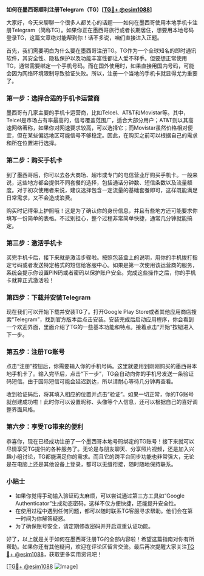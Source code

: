 **如何在墨西哥顺利注册Telegram（TG）[[TG💪+ @esim1088](https://t.me/s/esim1088)]**

大家好，今天来聊聊一个很多人都关心的话题——如何在墨西哥使用本地手机卡注册Telegram（简称TG）。如果你正在墨西哥旅行或者长期居住，想要用本地号码登录TG，这篇文章绝对能帮到你！话不多说，咱们直接进入正题。

首先，我们需要明白为什么要在墨西哥注册TG。TG作为一个全球知名的即时通讯软件，其安全性、隐私保护以及功能丰富性都让人爱不释手。但要想正常使用TG，通常需要绑定一个手机号码。而在国外使用时，如果直接用国内号码，可能会因为网络环境限制导致验证失败。所以，注册一个当地的手机卡就显得尤为重要了。

### **第一步：选择合适的手机卡运营商**
墨西哥有几家主要的手机卡运营商，比如Telcel、AT&T和Movistar等。其中，Telcel是市场占有率最高的，信号覆盖范围广，适合大部分用户；AT&T则以其高速网络著称，如果你对网速要求较高，可以选择它；而Movistar虽然价格相对便宜，但在某些偏远地区可能信号不够稳定。因此，在购买之前可以根据自己的需求和所在位置进行选择。

### **第二步：购买手机卡**
到了墨西哥后，你可以去各大商场、超市或专门的电信营业厅购买手机卡。一般来说，这些地方都会提供不同套餐的选择，包括通话分钟数、短信条数以及流量额度。对于初次使用者来说，建议选择包含一定流量的基础套餐即可，这样既能满足日常需求，又不会造成浪费。

购买时记得带上护照哦！这是为了确认你的身份信息，并且有些地方还可能要求你填写一份简单的表格。不过别担心，整个过程非常简单快捷，通常几分钟就能搞定。

### **第三步：激活手机卡**
买完手机卡后，接下来就是激活步骤啦。按照包装盒上的说明，用你的手机拨打指定号码或者发送特定格式的短信给客服中心。如果是第一次使用该运营商的服务，系统会提示你设置PIN码或者密码以保护账户安全。完成这些操作之后，你的手机卡就算正式激活啦！

### **第四步：下载并安装Telegram**
现在我们可以开始下载并安装TG了。打开Google Play Store或者其他应用商店搜索“Telegram”，找到官方版本后点击安装。安装完成后启动应用程序，你会看到一个欢迎界面，里面介绍了TG的一些基本功能和特点。接着点击“开始”按钮进入下一步。

### **第五步：注册TG账号**
点击“注册”按钮后，你需要输入你的手机号码。这里就要用到刚刚购买的墨西哥本地手机卡了。输入完毕后，点击“下一步”，TG会自动向你的手机号发送一条验证码短信。由于国际短信可能会延迟到达，所以请耐心等待几分钟再查看。

收到验证码后，将其填入相应的位置并点击“验证”。如果一切正常，你的TG账号就创建成功啦！此时你可以设置昵称、头像等个人信息，还可以根据自己的喜好调整界面风格。

### **第六步：享受TG带来的便利**
恭喜你，现在已经成功注册了一个墨西哥本地号码绑定的TG账号！接下来就可以尽情享受TG提供的各种服务了。无论是与朋友聊天、分享照片视频，还是加入兴趣小组讨论，TG都能满足你的需求。而且它的跨平台同步功能也非常强大，无论是在电脑上还是其他设备上登录，都可以无缝衔接，随时随地保持联系。

### **小贴士**
- 如果你觉得手动输入验证码太麻烦，可以尝试通过第三方工具如“Google Authenticator”生成动态密码，这样不仅方便快捷，还能提升安全性。
- 在使用过程中遇到任何问题，都可以随时联系TG客服寻求帮助。他们会在第一时间为你解答疑惑。
- 为了确保账号安全，请定期修改密码并开启双重认证功能。

好了，以上就是关于如何在墨西哥注册TG的全部内容啦！希望这篇指南对你有所帮助。如果你还有其他疑问，欢迎在评论区留言交流。最后再次提醒大家关注[TG💪+ @esim1088](https://t.me/s/esim1088)，获取更多实用资讯吧！

[[TG💪+ @esim1088](https://t.me/s/esim1088) ![Image](https://i.postimg.cc/4NQfJmqS/Snipaste-2025-05-13-00-14-12.png)]